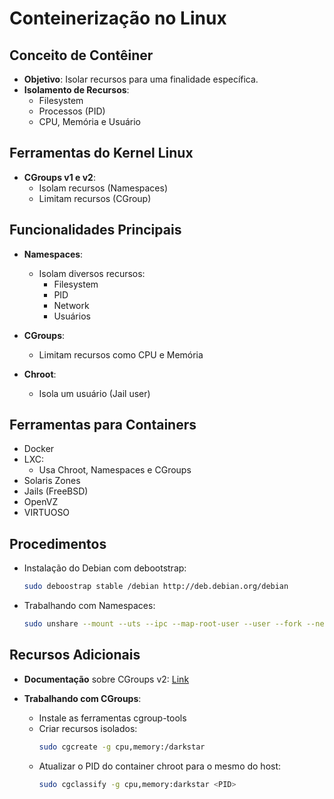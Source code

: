 # Conteinerização no Linux

## Conceito de Contêiner
- **Objetivo**: Isolar recursos para uma finalidade específica.
- **Isolamento de Recursos**:
  - Filesystem
  - Processos (PID)
  - CPU, Memória e Usuário

## Ferramentas do Kernel Linux
- **CGroups v1 e v2**:
  - Isolam recursos (Namespaces)
  - Limitam recursos (CGroup)

## Funcionalidades Principais
- **Namespaces**:
  - Isolam diversos recursos:
    - Filesystem
    - PID
    - Network
    - Usuários

- **CGroups**:
  - Limitam recursos como CPU e Memória

- **Chroot**:
  - Isola um usuário (Jail user)

## Ferramentas para Containers
- Docker
- LXC:
  - Usa Chroot, Namespaces e CGroups
- Solaris Zones
- Jails (FreeBSD)
- OpenVZ
- VIRTUOSO

## Procedimentos
- Instalação do Debian com debootstrap:
  ```bash
  sudo deboostrap stable /debian http://deb.debian.org/debian
  ```
- Trabalhando com Namespaces:
  ```bash
  sudo unshare --mount --uts --ipc --map-root-user --user --fork --net chroot ./debian bash
  ```

## Recursos Adicionais
- **Documentação** sobre CGroups v2: [Link](https://access.redhat.com/documentation/de-de/red_hat_enterprise_linux/8/html/managing_monitoring_and_updating_the_kernel/using-cgroups-v2-to-control-distribution-of-cpu-time-for-applications_managing-monitoring-and-updating-the-kernel)

- **Trabalhando com CGroups**:
  - Instale as ferramentas cgroup-tools
  - Criar recursos isolados:
    ```bash
    sudo cgcreate -g cpu,memory:/darkstar
    ```
  - Atualizar o PID do container chroot para o mesmo do host:
    ```bash
    sudo cgclassify -g cpu,memory:darkstar <PID>
    ```


